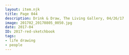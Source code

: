 ```yaml
---
layout: item.njk
title: Page 044
description: Drink & Draw, The Living Gallery, 04/26/17
image: 201702_20170805_0050.jpg
date: 2017-04
ID: 2017-red-sketchbook
tags:  
- life drawing 
- people
---
```

